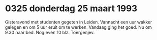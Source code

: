 # 0325 donderdag 25 maart 1993
Gisteravond met studenten gegeten in Leiden. Vannacht een uur wakker gelegen en om 5 uur eruit om te werken. Vandaag ging het goed. Nu om 9.30 naar bed. Nog even 10 blz. Toergenjev.